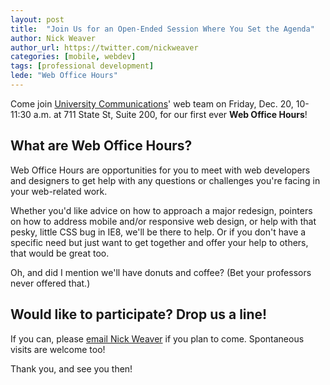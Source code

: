 ```yaml
---
layout: post
title:  "Join Us for an Open-Ended Session Where You Set the Agenda"
author: Nick Weaver
author_url: https://twitter.com/nickweaver
categories: [mobile, webdev]
tags: [professional development]
lede: "Web Office Hours"
---
```


Come join [University Communications]("http://uc.wisc.edu")' web team on Friday, Dec. 20, 10-11:30 a.m. at 711 State St, Suite 200, for our first ever **Web Office Hours**!


## What are Web Office Hours?

Web Office Hours are opportunities for you to meet with web developers and designers to get help with any questions or challenges you're facing in your web-related work. 

Whether you'd like advice on how to approach a major redesign, pointers on how to address mobile and/or responsive web design, or help with that pesky, little CSS bug in IE8, we'll be there to help. Or if you don't have a specific need but just want to get together and offer your help to others, that would be great too.

Oh, and did I mention we'll have donuts and coffee? (Bet your professors never offered that.)


## Would like to participate? Drop us a line!

If you can, please [email Nick Weaver](mailto:jnweaver@wisc.edu) if you plan to come. Spontaneous visits are welcome too!

Thank you, and see you then!

